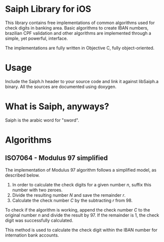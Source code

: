# Saiph Library for iOS

This library contains free implementations of common algorithms used for check 
digits in banking area. Basic algorithms to create IBAN numbers, brazilian CPF 
validation and other algorithms are implemented through a simple, yet powerful, 
interface.

The implementations are fully written in Objective C, fully object-oriented.

# Usage

Include the Saiph.h header to your source code and link it against libSaiph.a
binary. All the sources are documented using doxygen.

# What is Saiph, anyways?
Saiph is the arabic word for "sword".

# Algorithms
## ISO7064 - Modulus 97 simplified

The implementation of Modulus 97 algorithm follows a simplified model, as 
described below.

1. In order to calculate the check digits for a given number _n_, suffix this 
number with two zeroes.
2. Divide the resulting number _N_ and save the remainder _r_.
3. Calculate the check number _C_ by the subtracting _r_ from 98. 

To check if the algorithm is working, append the check number _C_ to the 
original number _n_ and divide the result by 97. If the remainder is 1, the 
check digit was successfully calculated.

This method is used to calculate the check digit within the IBAN number for 
internation bank accounts.